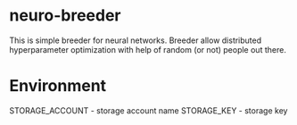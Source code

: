 # neuro-breeder
This is simple breeder for neural networks. Breeder allow distributed hyperparameter optimization with help of random (or not) people out there.

# Environment
STORAGE_ACCOUNT - storage account name
STORAGE_KEY - storage key
